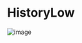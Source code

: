 # HistoryLow

![image](https://user-images.githubusercontent.com/39294716/202990201-7179ad1a-fb10-49d1-a4f7-247920134d65.png)
